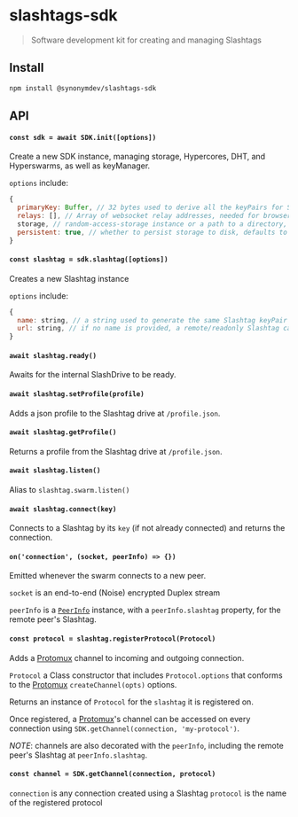 # slashtags-sdk

> Software development kit for creating and managing Slashtags

## Install

```bash
npm install @synonymdev/slashtags-sdk
```

## API

#### `const sdk = await SDK.init([options])`

Create a new SDK instance, managing storage, Hypercores, DHT, and Hyperswarms, as well as keyManager.

`options` include:

```js
{
  primaryKey: Buffer, // 32 bytes used to derive all the keyPairs for Slashtags and their components
  relays: [], // Array of websocket relay addresses, needed for browser environments
  storage, // random-access-storage instance or a path to a directory, defaults to `.slashtags/` in home directory
  persistent: true, // whether to persist storage to disk, defaults to true, if false, storage will be in-memory only
}
```

#### `const slashtag = sdk.slashtag([options])`

Creates a new Slashtag instance

`options` include:

```js
{
  name: string, // a string used to generate the same Slashtag keyPair given the same primaryKey in the SDK
  url: string, // if no name is provided, a remote/readonly Slashtag can be created from a url
}
```

#### `await slashtag.ready()`

Awaits for the internal SlashDrive to be ready.

#### `await slashtag.setProfile(profile)`

Adds a json profile to the Slashtag drive at `/profile.json`.

#### `await slashtag.getProfile()`

Returns a profile from the Slashtag drive at `/profile.json`.

#### `await slashtag.listen()`

Alias to `slashtag.swarm.listen()`

#### `await slashtag.connect(key)`

Connects to a Slashtag by its `key` (if not already connected) and returns the connection.

#### `on('connection', (socket, peerInfo) => {})`

Emitted whenever the swarm connects to a new peer.

`socket` is an end-to-end (Noise) encrypted Duplex stream

`peerInfo` is a [`PeerInfo`](https://github.com/hyperswarm/hyperswarm/blob/v3/README.md#peerinfo-api) instance, with a `peerInfo.slashtag` property, for the remote peer's Slashtag.

#### `const protocol = slashtag.registerProtocol(Protocol)`

Adds a [Protomux](https://github.com/mafintosh/protomux/) channel to incoming and outgoing connection.

`Protocol` a Class constructor that includes `Protocol.options` that conforms to the [Protomux](https://github.com/mafintosh/protomux/) `createChannel(opts)` options.

Returns an instance of `Protocol` for the `slashtag` it is registered on.

Once registered, a [Protomux](https://github.com/mafintosh/protomux/)'s channel can be accessed on every connection using `SDK.getChannel(connection, 'my-protocol')`.

_NOTE_: channels are also decorated with the `peerInfo`, including the remote peer's Slashtag at `peerInfo.slashtag`.

#### `const channel = SDK.getChannel(connection, protocol)`

`connection` is any connection created using a Slashtag
`protocol` is the name of the registered protocol
